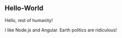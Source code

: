 ## Hello-World

Hello, rest of humanity!

I like Node.js and Angular.
Earth politics are ridiculous!
